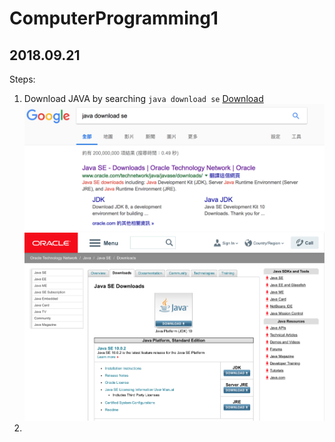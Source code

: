 # ComputerProgramming1
## 2018.09.21

Steps:  
1. Download JAVA by searching `java download se` [Download](http://www.oracle.com/technetwork/java/javase/downloads/index.html)
![39](https://raw.githubusercontent.com/jason19970210/MarkdownPhotos/master/39.png)
![40](https://raw.githubusercontent.com/jason19970210/MarkdownPhotos/master/40.png)
2. 